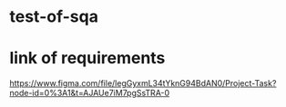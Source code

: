 # test-of-sqa

# link of requirements 
https://www.figma.com/file/legGyxmL34tYknG94BdAN0/Project-Task?node-id=0%3A1&t=AJAUe7iM7pgSsTRA-0
